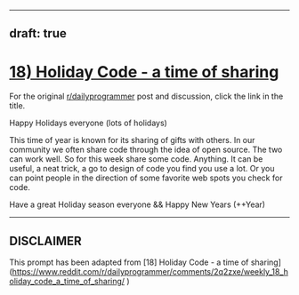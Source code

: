---
draft: true
----

# [18) Holiday Code - a time of sharing](https://www.reddit.com/r/dailyprogrammer/comments/2q2zxe/weekly_18_holiday_code_a_time_of_sharing/)

For the original [r/dailyprogrammer](https://www.reddit.com/r/dailyprogrammer/) post and discussion, click the link in the title.

Happy Holidays everyone (lots of holidays)

This time of year is known for its sharing of gifts with others. In our community we often share code through the idea of open source. The two can work well. So for this week share some code. Anything. It can be useful, a neat trick, a go to design of code you find you use a lot. Or you can point people in the direction of some favorite web spots you check for code.

Have a great Holiday season everyone && Happy New Years (++Year)


----
## **DISCLAIMER**
This prompt has been adapted from [18] Holiday Code - a time of sharing](https://www.reddit.com/r/dailyprogrammer/comments/2q2zxe/weekly_18_holiday_code_a_time_of_sharing/
)
